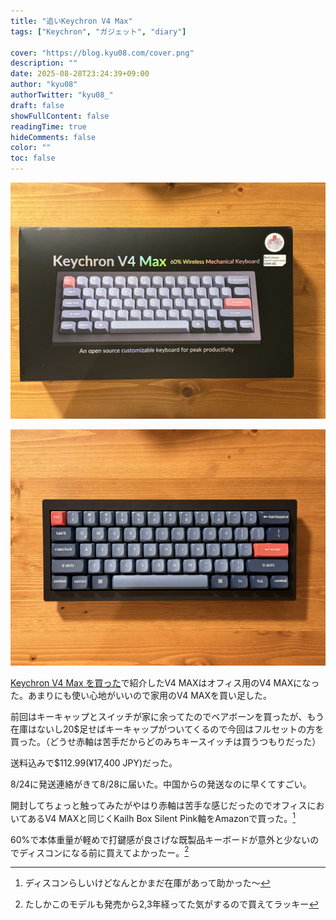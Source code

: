 ```yaml
---
title: "追いKeychron V4 Max"
tags: ["Keychron", "ガジェット", "diary"]

cover: "https://blog.kyu08.com/cover.png"
description: ""
date: 2025-08-28T23:24:39+09:00
author: "kyu08"
authorTwitter: "kyu08_"
draft: false
showFullContent: false
readingTime: true
hideComments: false
color: ""
toc: false
---
```


![box.webp](box.webp)

![v4-max.webp](v4-max.webp)

[Keychron V4 Max を買った](/posts/keychron-v4-max)で紹介したV4 MAXはオフィス用のV4 MAXになった。あまりにも使い心地がいいので家用のV4 MAXを買い足した。

前回はキーキャップとスイッチが家に余ってたのでベアボーンを買ったが、もう在庫はないし20$足せばキーキャップがついてくるので今回はフルセットの方を買った。（どうせ赤軸は苦手だからどのみちキースイッチは買うつもりだった）

送料込みで$112.99(¥17,400 JPY)だった。

8/24に発送連絡がきて8/28に届いた。中国からの発送なのに早くてすごい。

開封してちょっと触ってみたがやはり赤軸は苦手な感じだったのでオフィスにおいてあるV4 MAXと同じくKailh Box Silent Pink軸をAmazonで買った。[^1]


60%で本体重量が軽めで打鍵感が良さげな既製品キーボードが意外と少ないのでディスコンになる前に買えてよかったー。[^2]

[^1]: ディスコンらしいけどなんとかまだ在庫があって助かった〜
[^2]: たしかこのモデルも発売から2,3年経ってた気がするので買えてラッキー
